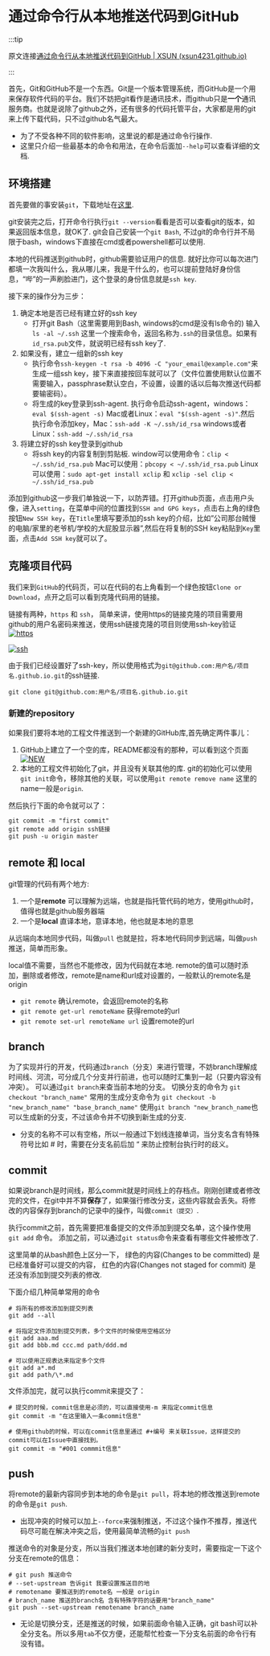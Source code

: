 # 通过命令行从本地推送代码到GitHub

:::tip

原文连接[通过命令行从本地推送代码到GitHub | XSUN (xsun4231.github.io)](https://xsun4231.github.io/2019/04/15/git-connect/)

:::

首先，Git和GitHub不是一个东西。Git是一个版本管理系统，而GitHub是一个用来保存软件代码的平台。我们不妨把git看作是通讯技术，而github只是**一个**通讯服务商。也就是说除了github之外，还有很多的代码托管平台，大家都是用的git来上传下载代码，只不过github名气最大。



- 为了不受各种不同的软件影响，这里说的都是通过命令行操作.
- 这里只介绍一些最基本的命令和用法，在命令后面加`--help`可以查看详细的文档.

## 环境搭建

首先要做的事安装`git`，下载地址在[这里](https://git-scm.com/downloads).

git安装完之后，打开命令行执行`git --version`看看是否可以查看git的版本，如果返回版本信息，就OK了. git会自己安装一个`git Bash`, 不过git的命令行并不局限于bash，windows下直接在cmd或者powershell都可以使用.

本地的代码推送到github时，github需要验证用户的信息. 就好比你可以每次进门都填一次我叫什么，我从哪儿来，我是干什么的，也可以提前登陆好身份信息，“哔”的一声刷脸进门，这个登录的身份信息就是`ssh key`.

接下来的操作分为三步：

1. 确定本地是否已经有建立好的ssh key
   - 打开git Bash（这里需要用到Bash, windows的cmd是没有ls命令的) 输入`ls -al ~/.ssh` 这里一个搜索命令，返回名称为`.ssh`的目录信息。如果有`id_rsa.pub`文件，就说明已经有ssh key了.
2. 如果没有，建立一组新的ssh key
   - 执行命令`ssh-keygen -t rsa -b 4096 -C "your_email@example.com"`来生成一组ssh key，接下来直接按回车就可以了（文件位置使用默认位置不需要输入，passphrase默认空白，不设置，设置的话以后每次推送代码都要输密码）。
   - 将生成的key登录到ssh-agent. 执行命令启动ssh-agent，windows：`eval $(ssh-agent -s)` Mac或者Linux：`eval "$(ssh-agent -s)"`.然后执行命令添加key，Mac：`ssh-add -K ~/.ssh/id_rsa` windows或者Linux：`ssh-add ~/.ssh/id_rsa`
3. 将建立好的ssh key登录到github
   - 将ssh key的内容复制到剪贴板. window可以使用命令：`clip < ~/.ssh/id_rsa.pub` Mac可以使用：`pbcopy < ~/.ssh/id_rsa.pub` Linux可以使用：`sudo apt-get install xclip` 和 `xclip -sel clip < ~/.ssh/id_rsa.pub`

添加到github这一步我们单独说一下，以防弄错。打开github页面，点击用户头像，进入`setting`，在菜单中间的位置找到`SSH and GPG keys`，点击右上角的绿色按钮`New SSH key`，在`Title`里填写要添加的ssh key的介绍，比如”公司那台贼慢的电脑/家里的老爷机/学校的大屁股显示器”,然后在将复制的SSH key粘贴到`Key`里面，点击`Add SSH key`就可以了。

## 克隆项目代码

我们来到`GitHub`的代码页，可以在代码的右上角看到一个绿色按钮`Clone or Download`，点开之后可以看到克隆代码用的链接。

链接有两种，`https` 和 `ssh`， 简单来讲，使用https的链接克隆的项目需要用github的用户名密码来推送，使用ssh链接克隆的项目则使用ssh-key验证
[![https](https://docu-1319658309.cos.ap-guangzhou.myqcloud.com/usehttps.PNG)](https://xsun4231.github.io/2019/04/15/git-connect/usehttps.PNG)

[![ssh](https://docu-1319658309.cos.ap-guangzhou.myqcloud.com/usessh.PNG)](https://xsun4231.github.io/2019/04/15/git-connect/usessh.PNG)

由于我们已经设置好了ssh-key，所以使用格式为`git@github.com:用户名/项目名.github.io.git`的ssh链接.

```
git clone git@github.com:用户名/项目名.github.io.git
```



### 新建的repository

如果我们要将本地的工程文件推送到一个新建的GitHub库,首先确定两件事儿：

1. GitHub上建立了一个空的库，README都没有的那种，可以看到这个页面[![NEW](https://docu-1319658309.cos.ap-guangzhou.myqcloud.com/new_repository.PNG)](https://xsun4231.github.io/2019/04/15/git-connect/new_repository.PNG)
2. 本地的工程文件初始化了git，并且没有关联其他的库. git的初始化可以使用`git init`命令，移除其他的关联，可以使用`git remote remove name` 这里的name一般是`origin`.

然后执行下面的命令就可以了：

```
git commit -m "first commit"
git remote add origin ssh链接
git push -u origin master
```



## remote 和 local

git管理的代码有两个地方:

1. 一个是**remote** 可以理解为远端，也就是指托管代码的地方，使用github时，值得也就是github服务器端
2. 一个是**local** 直译本地，意译本地，他也就是本地的意思

从远端向本地同步代码，叫做`pull` 也就是拉，将本地代码同步到远端，叫做`push` 推送，简单而形象。

local值不需要，当然也不能修改，因为代码就在本地. remote的值可以随时添加，删除或者修改，remote是name和url成对设置的，一般默认的remote名是origin

- `git remote` 确认remote，会返回remote的名称
- `git remote get-url remoteName` 获得remote的url
- `git remote set-url remoteName url` 设置remote的url

## branch

为了实现并行的开发，代码通过`branch`（分支）来进行管理，不妨branch理解成时间线、河流，可分成几个分支并行前进，也可以随时汇集到一起（只要内容没有冲突）。
可以通过`git branch`来查当前本地的分支。
切换分支的命令为 `git checkout "branch_name"`
常用的生成分支命令为 `git checkout -b "new_branch_name" "base_branch_name"`
使用`git branch "new_branch_name`也可以生成新的分支，不过该命令并不切换到新生成的分支.

- 分支的名称不可以有空格，所以一般通过下划线连接单词，当分支名含有特殊符号比如 # 时，需要在分支名前后加 “ 来防止控制台执行时的歧义。

## commit

如果说branch是时间线，那么commit就是时间线上的存档点。刚刚创建或者修改完的文件，在git中并不算**保存**了，如果强行修改分支，这些内容就会丢失。将修改的内容保存到branch的记录中的操作，叫做`commit（提交）`.

执行commit之前，首先需要把准备提交的文件添加到提交名单，这个操作使用 `git add` 命令。
添加之前，可以通过`git status`命令来查看有哪些文件被修改了.

这里简单的从bash颜色上区分一下，
绿色的内容(Changes to be committed) 是已经准备好可以提交的内容，
红色的内容(Changes not staged for commit) 是还没有添加到提交列表的修改.

下面介绍几种简单常用的命令

```
# 将所有的修改添加到提交列表
git add --all

# 将指定文件添加到提交列表，多个文件的时候使用空格区分
git add aaa.md
git add bbb.md ccc.md path/ddd.md

# 可以使用正规表达来指定多个文件
git add a*.md
git add path/\*.md
```



文件添加完，就可以执行commit来提交了：

```
# 提交的时候，commit信息是必须的，可以直接使用-m 来指定commit信息
git commit -m "在这里输入一条commit信息"

# 使用github的时候，可以在commit信息里通过 #+编号 来关联Issue，这样提交的commit可以在Issue中直接找到。
git commit -m "#001 commmit信息"
```



## push

将remote的最新内容同步到本地的命令是`git pull`，将本地的修改推送到remote的命令是`git push`.

- 出现冲突的时候可以加上`--force`来强制推送，不过这个操作不推荐，推送代码尽可能在解决冲突之后，使用最简单流畅的`git push`

推送命令的对象是分支，所以当我们推送本地创建的新分支时，需要指定一下这个分支在remote的信息：

```
# git push 推送命令
# --set-upstream 告诉git 我要设置推送目的地
# remotename 要推送到的remote名 一般是 origin
# branch_name 推送的branch名 含有特殊字符的话要用"branch_name"
git push --set-upstream remotename branch_name
```



- 无论是切换分支，还是推送的时候，如果前面命令输入正确，git bash可以补全分支名。所以多用`tab`不仅方便，还能帮忙检查一下分支名前面的命令行有没有错。